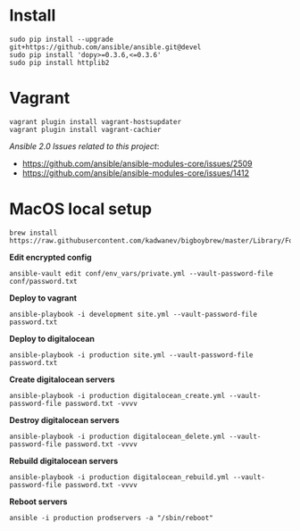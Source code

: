 # Install

    sudo pip install --upgrade git+https://github.com/ansible/ansible.git@devel
    sudo pip install 'dopy>=0.3.6,<=0.3.6'
    sudo pip install httplib2

# Vagrant

    vagrant plugin install vagrant-hostsupdater
    vagrant plugin install vagrant-cachier

*Ansible 2.0 Issues related to this project*:

 - https://github.com/ansible/ansible-modules-core/issues/2509
 - https://github.com/ansible/ansible-modules-core/issues/1412

# MacOS local setup

    brew install https://raw.githubusercontent.com/kadwanev/bigboybrew/master/Library/Formula/sshpass.rb

**Edit encrypted config**

    ansible-vault edit conf/env_vars/private.yml --vault-password-file conf/password.txt

**Deploy to vagrant**

    ansible-playbook -i development site.yml --vault-password-file password.txt

**Deploy to digitalocean**

    ansible-playbook -i production site.yml --vault-password-file password.txt

**Create digitalocean servers**

    ansible-playbook -i production digitalocean_create.yml --vault-password-file password.txt -vvvv

**Destroy digitalocean servers**

    ansible-playbook -i production digitalocean_delete.yml --vault-password-file password.txt -vvvv
    
**Rebuild digitalocean servers**

    ansible-playbook -i production digitalocean_rebuild.yml --vault-password-file password.txt -vvvv
    
**Reboot servers**

    ansible -i production prodservers -a "/sbin/reboot"